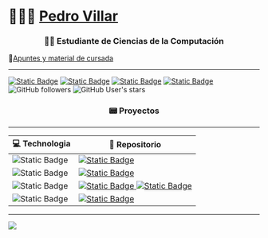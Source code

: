 # 👨🏻‍💻 [Pedro Villar](https://pedromvillar.github.io/personal-portfolio/) 

<h3 align="center"> 👨‍💻 Estudiante de Ciencias de la Computación </h3>

📔[Apuntes y material de cursada](https://github.com/FaMAF-Material)

---

<a href="https://pedromvillar.github.io/personal-portfolio/"><img alt="Static Badge" src="https://img.shields.io/badge/Presiona%20para%20visitar%20mi%20portfolio%20-%20gray?style=flat&logo=docsify"></a>
<a href="https://www.instagram.com/villar_pedro_?igsh=MWw4andraGVid3EzMA=="><img alt="Static Badge" src="https://img.shields.io/badge/Instagram%20-%20white?style=social&logo=instagram"></a>
<a href="https://www.linkedin.com/in/pedro-villar-4261491bb/"><img alt="Static Badge" src="https://img.shields.io/badge/LinkedIn%20-%20white?style=social&logo=linkedin"></a>
<a href="pedro.villar@mi.unc.edu.ar"><img alt="Static Badge" src="https://img.shields.io/badge/pedro.villar%40mi.unc.edu.ar%20-%20white?style=social&logo=gmail"></a>
<img alt="GitHub followers" src="https://img.shields.io/github/followers/PedroMVillar">
<img alt="GitHub User's stars" src="https://img.shields.io/github/stars/PedroMVillar">

<h3 align="center"> 📟 Proyectos </h3>

---

| 💻 **Technologia** | 🚀 **Repositorio** |
| - | - |
| ![Static Badge](https://img.shields.io/badge/Haskell%20-%20purple?style=for-the-badge&logo=Haskell) | <a href="https://github.com/PedroMVillar/Limit-Calculator-in-Haskell"> <img alt="Static Badge" src="https://img.shields.io/badge/limit%20calculator%20-%20black?style=flat&logo=github&color=black&link=https%3A%2F%2Fgithub.com%2FPedroMVillar%2FLimit-Calculator-in-Haskell"> </a>|
| ![Static Badge](https://img.shields.io/badge/C%2B%2B%20-%20lightblue?style=for-the-badge&logo=C%2B%2B) | <a href="https://github.com/PedroMVillar/sudoku-solver-backtracking"> <img alt="Static Badge" src="https://img.shields.io/badge/sudoku%20solver%20-%20black?style=flat&logo=github&color=black&link=https%3A%2F%2Fgithub.com%2FPedroMVillar%2Fsudoku-solver-backtracking"> </a>|
| ![Static Badge](https://img.shields.io/badge/Fortran%20-%20violet?style=for-the-badge&logo=Fortran) | <a href="https://github.com/PedroMVillar/f90-projects"> <img alt="Static Badge" src="https://img.shields.io/badge/f90%20projects%20-%20black?style=flat&logo=github"> </a> <a href="https://github.com/PedroMVillar/Backtracking-Fortran-projects"> <img alt="Static Badge" src="https://img.shields.io/badge/Backtracking%20Fortran%20projects%20-%20black?style=flat&logo=github"> </a>|
| ![Static Badge](https://img.shields.io/badge/Typescript%20-%20lightblue?style=for-the-badge&logo=Typescript) | <a href="https://github.com/PedroMVillar/personal-portfolio"> <img alt="Static Badge" src="https://img.shields.io/badge/personal%20portfolio%20-%20black?style=flat&logo=github&color=black&link=https%3A%2F%2Fgithub.com%2FPedroMVillar%2Fpersonal-portfolio"> </a>|

---
[![](https://visitcount.itsvg.in/api?id=PedroMVillar&icon=0&color=0)](https://visitcount.itsvg.in)
